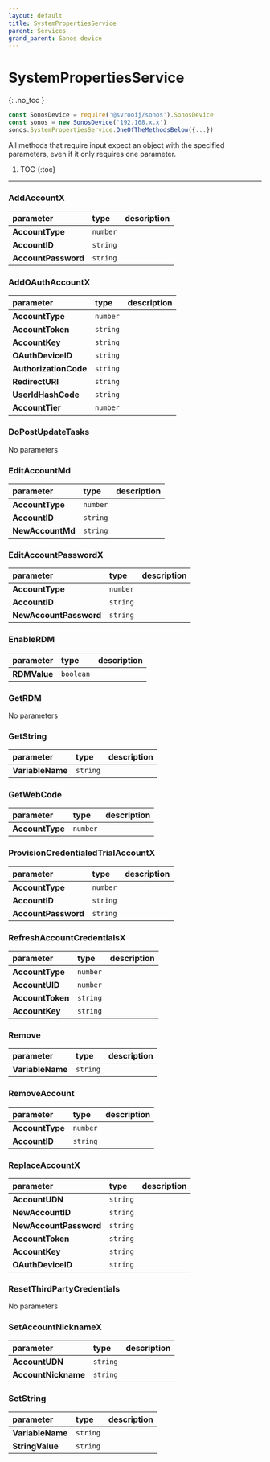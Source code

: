```yaml
---
layout: default
title: SystemPropertiesService
parent: Services
grand_parent: Sonos device
---
```

# SystemPropertiesService
{: .no_toc }

```js
const SonosDevice = require('@svrooij/sonos').SonosDevice
const sonos = new SonosDevice('192.168.x.x')
sonos.SystemPropertiesService.OneOfTheMethodsBelow({...})
```

All methods that require input expect an object with the specified parameters, even if it only requires one parameter.

1. TOC
{:toc}

---

### AddAccountX

| parameter | type | description |
|:----------|:-----|:------------|
| **AccountType** | `number` |  |
| **AccountID** | `string` |  |
| **AccountPassword** | `string` |  |

### AddOAuthAccountX

| parameter | type | description |
|:----------|:-----|:------------|
| **AccountType** | `number` |  |
| **AccountToken** | `string` |  |
| **AccountKey** | `string` |  |
| **OAuthDeviceID** | `string` |  |
| **AuthorizationCode** | `string` |  |
| **RedirectURI** | `string` |  |
| **UserIdHashCode** | `string` |  |
| **AccountTier** | `number` |  |

### DoPostUpdateTasks

No parameters

### EditAccountMd

| parameter | type | description |
|:----------|:-----|:------------|
| **AccountType** | `number` |  |
| **AccountID** | `string` |  |
| **NewAccountMd** | `string` |  |

### EditAccountPasswordX

| parameter | type | description |
|:----------|:-----|:------------|
| **AccountType** | `number` |  |
| **AccountID** | `string` |  |
| **NewAccountPassword** | `string` |  |

### EnableRDM

| parameter | type | description |
|:----------|:-----|:------------|
| **RDMValue** | `boolean` |  |

### GetRDM

No parameters

### GetString

| parameter | type | description |
|:----------|:-----|:------------|
| **VariableName** | `string` |  |

### GetWebCode

| parameter | type | description |
|:----------|:-----|:------------|
| **AccountType** | `number` |  |

### ProvisionCredentialedTrialAccountX

| parameter | type | description |
|:----------|:-----|:------------|
| **AccountType** | `number` |  |
| **AccountID** | `string` |  |
| **AccountPassword** | `string` |  |

### RefreshAccountCredentialsX

| parameter | type | description |
|:----------|:-----|:------------|
| **AccountType** | `number` |  |
| **AccountUID** | `number` |  |
| **AccountToken** | `string` |  |
| **AccountKey** | `string` |  |

### Remove

| parameter | type | description |
|:----------|:-----|:------------|
| **VariableName** | `string` |  |

### RemoveAccount

| parameter | type | description |
|:----------|:-----|:------------|
| **AccountType** | `number` |  |
| **AccountID** | `string` |  |

### ReplaceAccountX

| parameter | type | description |
|:----------|:-----|:------------|
| **AccountUDN** | `string` |  |
| **NewAccountID** | `string` |  |
| **NewAccountPassword** | `string` |  |
| **AccountToken** | `string` |  |
| **AccountKey** | `string` |  |
| **OAuthDeviceID** | `string` |  |

### ResetThirdPartyCredentials

No parameters

### SetAccountNicknameX

| parameter | type | description |
|:----------|:-----|:------------|
| **AccountUDN** | `string` |  |
| **AccountNickname** | `string` |  |

### SetString

| parameter | type | description |
|:----------|:-----|:------------|
| **VariableName** | `string` |  |
| **StringValue** | `string` |  |

